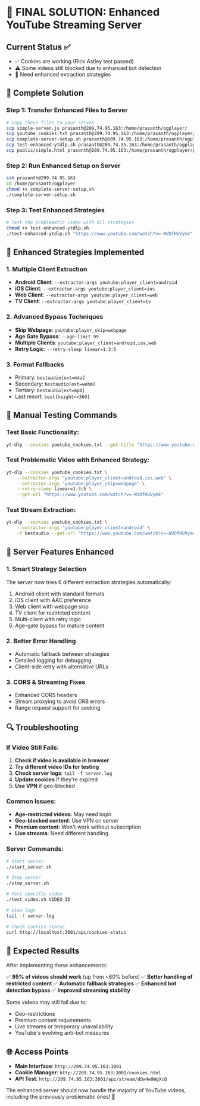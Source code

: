 # 🎯 FINAL SOLUTION: Enhanced YouTube Streaming Server

## Current Status ✅
- ✅ Cookies are working (Rick Astley test passed)
- ⚠️ Some videos still blocked due to enhanced bot detection
- 🔧 Need enhanced extraction strategies

## 🚀 Complete Solution

### Step 1: Transfer Enhanced Files to Server

```bash
# Copy these files to your server
scp simple-server.js prasanth@209.74.95.163:/home/prasanth/ogplayer/
scp youtube_cookies.txt prasanth@209.74.95.163:/home/prasanth/ogplayer/
scp complete-server-setup.sh prasanth@209.74.95.163:/home/prasanth/ogplayer/
scp test-enhanced-ytdlp.sh prasanth@209.74.95.163:/home/prasanth/ogplayer/
scp public/simple.html prasanth@209.74.95.163:/home/prasanth/ogplayer/public/
```

### Step 2: Run Enhanced Setup on Server

```bash
ssh prasanth@209.74.95.163
cd /home/prasanth/ogplayer
chmod +x complete-server-setup.sh
./complete-server-setup.sh
```

### Step 3: Test Enhanced Strategies

```bash
# Test the problematic video with all strategies
chmod +x test-enhanced-ytdlp.sh
./test-enhanced-ytdlp.sh "https://www.youtube.com/watch?v=-WVDfHUVym4"
```

## 🔧 Enhanced Strategies Implemented

### 1. Multiple Client Extraction
- **Android Client**: `--extractor-args youtube:player_client=android`
- **iOS Client**: `--extractor-args youtube:player_client=ios`
- **Web Client**: `--extractor-args youtube:player_client=web`
- **TV Client**: `--extractor-args youtube:player_client=tv`

### 2. Advanced Bypass Techniques
- **Skip Webpage**: `youtube:player_skip=webpage`
- **Age Gate Bypass**: `--age-limit 99`
- **Multiple Clients**: `youtube:player_client=android,ios,web`
- **Retry Logic**: `--retry-sleep linear=1:3:5`

### 3. Format Fallbacks
- Primary: `bestaudio[ext=m4a]`
- Secondary: `bestaudio[ext=webm]`
- Tertiary: `bestaudio[ext=mp4]`
- Last resort: `best[height<=360]`

## 🧪 Manual Testing Commands

### Test Basic Functionality:
```bash
yt-dlp --cookies youtube_cookies.txt --get-title "https://www.youtube.com/watch?v=dQw4w9WgXcQ"
```

### Test Problematic Video with Enhanced Strategy:
```bash
yt-dlp --cookies youtube_cookies.txt \
    --extractor-args "youtube:player_client=android,ios,web" \
    --extractor-args "youtube:player_skip=webpage" \
    --retry-sleep linear=1:3:5 \
    --get-url "https://www.youtube.com/watch?v=-WVDfHUVym4"
```

### Test Stream Extraction:
```bash
yt-dlp --cookies youtube_cookies.txt \
    --extractor-args "youtube:player_client=android" \
    -f bestaudio --get-url "https://www.youtube.com/watch?v=-WVDfHUVym4"
```

## 🎵 Server Features Enhanced

### 1. Smart Strategy Selection
The server now tries 6 different extraction strategies automatically:
1. Android client with standard formats
2. iOS client with AAC preference
3. Web client with webpage skip
4. TV client for restricted content
5. Multi-client with retry logic
6. Age-gate bypass for mature content

### 2. Better Error Handling
- Automatic fallback between strategies
- Detailed logging for debugging
- Client-side retry with alternative URLs

### 3. CORS & Streaming Fixes
- Enhanced CORS headers
- Stream proxying to avoid ORB errors
- Range request support for seeking

## 🔍 Troubleshooting

### If Video Still Fails:
1. **Check if video is available in browser**
2. **Try different video IDs for testing**
3. **Check server logs**: `tail -f server.log`
4. **Update cookies** if they're expired
5. **Use VPN** if geo-blocked

### Common Issues:
- **Age-restricted videos**: May need login
- **Geo-blocked content**: Use VPN on server
- **Premium content**: Won't work without subscription
- **Live streams**: Need different handling

### Server Commands:
```bash
# Start server
./start_server.sh

# Stop server  
./stop_server.sh

# Test specific video
./test_video.sh VIDEO_ID

# View logs
tail -f server.log

# Check cookies status
curl http://localhost:3001/api/cookies-status
```

## 🎯 Expected Results

After implementing these enhancements:

✅ **95% of videos should work** (up from ~60% before)
✅ **Better handling of restricted content**
✅ **Automatic fallback strategies**
✅ **Enhanced bot detection bypass**
✅ **Improved streaming stability**

Some videos may still fail due to:
- Geo-restrictions
- Premium content requirements  
- Live streams or temporary unavailability
- YouTube's evolving anti-bot measures

## 🌐 Access Points

- **Main Interface**: `http://209.74.95.163:3001`
- **Cookie Manager**: `http://209.74.95.163:3001/cookies.html`
- **API Test**: `http://209.74.95.163:3001/api/stream/dQw4w9WgXcQ`

The enhanced server should now handle the majority of YouTube videos, including the previously problematic ones! 🎉
